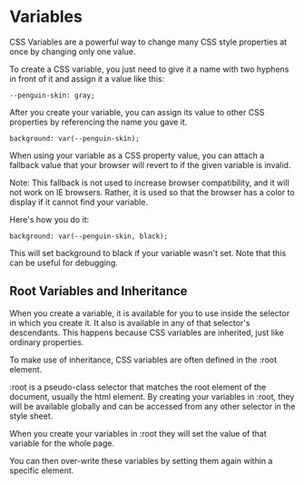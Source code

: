 # Variables

CSS Variables are a powerful way to change many CSS style properties at once by changing only one value.

To create a CSS variable, you just need to give it a name with two hyphens in front of it and assign it a value like this:

```
--penguin-skin: gray;
```

After you create your variable, you can assign its value to other CSS properties by referencing the name you gave it.
```
background: var(--penguin-skin);
```

When using your variable as a CSS property value, you can attach a fallback value that your browser will revert to if the given variable is invalid.

Note: This fallback is not used to increase browser compatibility, and it will not work on IE browsers. Rather, it is used so that the browser has a color to display if it cannot find your variable.

Here's how you do it:
```
background: var(--penguin-skin, black);
```

This will set background to black if your variable wasn't set. Note that this can be useful for debugging.

## Root Variables and Inheritance

When you create a variable, it is available for you to use inside the selector in which you create it. It also is available in any of that selector's descendants. This happens because CSS variables are inherited, just like ordinary properties.

To make use of inheritance, CSS variables are often defined in the :root element.

:root is a pseudo-class selector that matches the root element of the document, usually the html element. By creating your variables in :root, they will be available globally and can be accessed from any other selector in the style sheet.

When you create your variables in :root they will set the value of that variable for the whole page.

You can then over-write these variables by setting them again within a specific element.